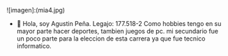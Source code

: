 ![imagen]:(mia4.jpg)
- 👋 Hola, soy Agustin Peña. 
Legajo: 177.518-2
Como hobbies tengo en su mayor parte hacer deportes, tambien juegos de pc.
mi secundario fue un poco parte para la eleccion de esta carrera ya que fue tecnico informatico.
